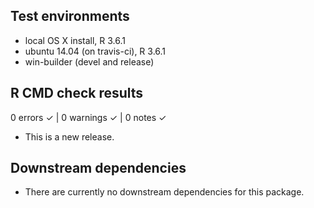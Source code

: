 ## Test environments
* local OS X install, R 3.6.1
* ubuntu 14.04 (on travis-ci), R 3.6.1
* win-builder (devel and release)

## R CMD check results

0 errors ✓ | 0 warnings ✓ | 0 notes ✓

* This is a new release.

## Downstream dependencies 

* There are currently no downstream dependencies for this package.